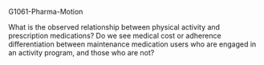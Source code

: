G1061-Pharma-Motion

What is the observed relationship between physical activity and prescription medications? Do we see medical cost or adherence differentiation between maintenance medication users who are engaged in an activity program, and those who are not?